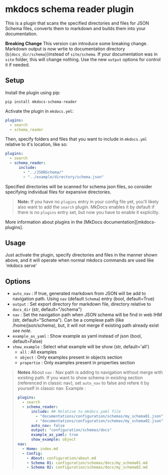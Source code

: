 # mkdocs schema reader plugin

This is a plugin that scans the specified directories and files for JSON Schema files, converts them to markdown and builds them into your documentation.

**Breaking Change**  This version can introduce some breaking change. Markdown output is now wrtie to documentation directory (`${docs_dir/schema}`)instead of `site/schema`. If your documentation was in `site` folder, this will change nothing. Use the new `output` options for control it if needed.

## Setup

Install the plugin using pip:

`pip install mkdocs-schema-reader`

Activate the plugin in `mkdocs.yml`:
```yaml
plugins:
  - search
  - schema_reader
```

Then, specify folders and files that you want to include in `mkdocs.yml` relative to it's location, like so:
```yaml
plugins:
  - search
  - schema_reader:
      include:
        - "../JSONSchema/"
        - "../example/directory/schema.json"
```

Specified directories will be scanned for schema json files, so consider specifying individual files for expansive directories.

> **Note:** If you have no `plugins` entry in your config file yet, you'll likely also want to add the `search` plugin. MkDocs enables it by default if there is no `plugins` entry set, but now you have to enable it explicitly.

More information about plugins in the [MkDocs documentation][mkdocs-plugins].

## Usage

Just activate the plugin, specify directories and files in the manner shown above, and it will operate when normal mkdocs commands are used like `mkdocs serve'

## Options

- `auto_nav` : If true, generated markdown from JSON will be add to navigation path. Using `nav` (default `Schema`) entry (bool, default=True)
- `output` : Set export directory for markdown file, directory relative to `docs_dir` (str, default="/schema")
- `nav` : Set the navigation path when JSON schema will be find in web IHM (str, default="Schema"). Can be a complexe path (like /home/json/schema), but, it will not merge if existing path already exist *see note*.
- `example_as_yaml` : Show example as yaml instead of json (bool, default=False)
- `show_example` : Select what example will be show  (str, default='all')
    - `all` : All examples
    - `object` : Only examples present in objects section
    - `propertie` : Only examples present in properties section

> **Notes** About `nav` : Nav path is adding to navigation without merge with existing path. If you want to show schema in existing section (referenced in classic nav), set `auto_nav` to false and refere it by yourself in classic nav.
> Example :
>
> ```yaml
> plugins:
>   - search
>   - schema_reader:
>       include: ## Relative to mkdocs.yaml file
>         - "documentations/configuration/schemas/my_schema01.json"
>         - "documentations/configuration/schemas/my_schema02.json"
>       auto_nav: false
>       output: "configuration/schemas/docs"
>       example_as_yaml: true
>       show_example: object
> nav:
>   - Home: index.md
>   - Config:
>     - About: configuration/about.md
>     - Schema 01: configuration/schemas/docs/my_schema01.md
>     - Schema 02: configuration/schemas/docs/my_schema02.md
> ```
